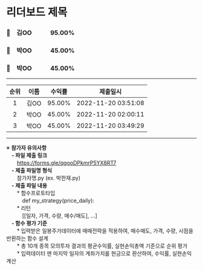 # 리더보드 제목
### 🥇　김OO　　　95.00%
### 🥈　박OO　　　45.00%
### 🥉　박OO　　　45.00%
___
| 순위 | 이름 | 수익률 | 제출일시 |
|:----:|:----:|:-----:|:----:|
| 1 | 김OO | 95.00% | 2022-11-20 03:51:08 |
| 2 | 박OO | 45.00% | 2022-11-20 02:00:11 |
| 3 | 박OO | 45.00% | 2022-11-20 03:49:29 |


---
※ **참가자 유의사항**<br>
　**- 파일 제출 링크** <br>
　　https://forms.gle/qgooDPkmrP5YX8RT7 <br>
　**- 제출 파일명 형식**<br>
　　참가자명.py (ex. 박한재.py)<br>
　**- 제출 파일 내용**<br>
　　* 함수프로토타입 <br>
　　　def my_strategy(price_daily): <br>
　　* 리턴 <br>
　　　[[일자, 가격, 수량, 매수/매도], ...] <br>
　**- 함수 평가 기준**<br>
　　* 입력받은 일봉주가데이터에 매매전략을 적용하여, 매수매도, 가격, 수량, 시점을 반환하는 함수 설계 <br>
　　* 총 10개 종목 모의투자 결과의 평균수익률, 실현손익총액 기준으로 순위 평가 <br>
　　* 입력데이터 맨 마지막 일자의 계좌가치를 현금으로 환산하여, 수익률, 실현손익 계산 <br>
